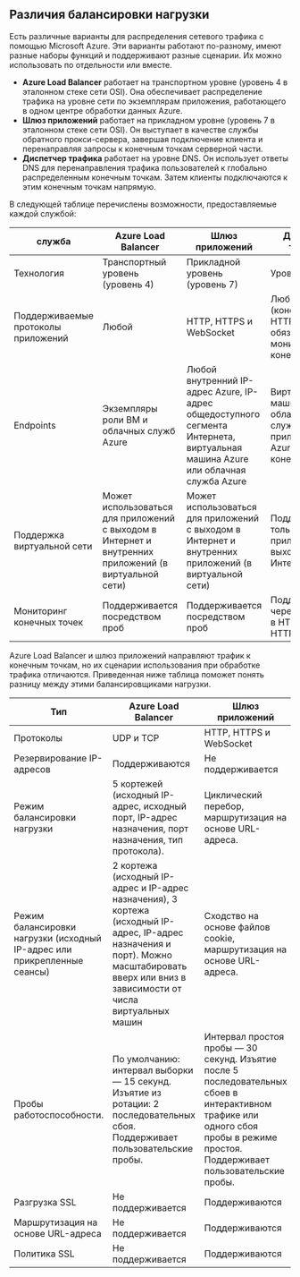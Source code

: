 ## <a name="load-balancer-differences"></a>Различия балансировки нагрузки

Есть различные варианты для распределения сетевого трафика с помощью Microsoft Azure. Эти варианты работают по-разному, имеют разные наборы функций и поддерживают разные сценарии. Их можно использовать по отдельности или вместе.

* **Azure Load Balancer** работает на транспортном уровне (уровень 4 в эталонном стеке сети OSI). Она обеспечивает распределение трафика на уровне сети по экземплярам приложения, работающего в одном центре обработки данных Azure.
* **Шлюз приложений** работает на прикладном уровне (уровень 7 в эталонном стеке сети OSI). Он выступает в качестве службы обратного прокси-сервера, завершая подключение клиента и перенаправляя запросы к конечным точкам серверной части.
* **Диспетчер трафика** работает на уровне DNS.  Он использует ответы DNS для перенаправления трафика пользователей к глобально распределенным конечным точкам. Затем клиенты подключаются к этим конечным точкам напрямую.

В следующей таблице перечислены возможности, предоставляемые каждой службой:

| служба | Azure Load Balancer | Шлюз приложений | Диспетчер трафика |
| --- | --- | --- | --- |
| Технология |Транспортный уровень (уровень 4) |Прикладной уровень (уровень 7) |Уровень DNS |
| Поддерживаемые протоколы приложений |Любой |HTTP, HTTPS и WebSocket |Любой (конечная точка HTTP обязательна для мониторинга конечных точек) |
| Endpoints |Экземпляры роли ВМ и облачных служб Azure |Любой внутренний IP-адрес Azure, IP-адрес общедоступного сегмента Интернета, виртуальная машина Azure или облачная служба Azure |Виртуальные машины Azure, облачные службы, веб-приложения Azure и внешние конечные точки |
| Поддержка виртуальной сети |Может использоваться для приложений с выходом в Интернет и внутренних приложений (в виртуальной сети) |Может использоваться для приложений с выходом в Интернет и внутренних приложений (в виртуальной сети) |Поддерживает только приложения с выходом в Интернет |
| Мониторинг конечных точек |Поддерживается посредством проб |Поддерживается посредством проб |Поддерживается через метод GET в HTTP или HTTPS |

Azure Load Balancer и шлюз приложений направляют трафик к конечным точкам, но их сценарии использования при обработке трафика отличаются. Приведенная ниже таблица поможет понять разницу между этими балансировщиками нагрузки.

| Тип | Azure Load Balancer | Шлюз приложений |
| --- | --- | --- |
| Протоколы |UDP и TCP |HTTP, HTTPS и WebSocket |
| Резервирование IP-адресов |Поддерживаются |Не поддерживается |
| Режим балансировки нагрузки |5 кортежей (исходный IP-адрес, исходный порт, IP-адрес назначения, порт назначения, тип протокола). |Циклический перебор,<br>маршрутизация на основе URL-адреса. |
| Режим балансировки нагрузки (исходный IP-адрес или прикрепленные сеансы) |2 кортежа (исходный IP-адрес и IP-адрес назначения), 3 кортежа (исходный IP-адрес, IP-адрес назначения и порт). Можно масштабировать вверх или вниз в зависимости от числа виртуальных машин |Сходство на основе файлов cookie,<br>маршрутизация на основе URL-адреса. |
| Пробы работоспособности. |По умолчанию: интервал выборки — 15 секунд. Изъятие из ротации: 2 последовательных сбоя. Поддерживает пользовательские пробы. |Интервал простоя пробы — 30 секунд. Изъятие после 5 последовательных сбоев в интерактивном трафике или одного сбоя пробы в режиме простоя. Поддерживает пользовательские пробы. |
| Разгрузка SSL |Не поддерживается |Поддерживаются |
| Маршрутизация на основе URL-адреса | Не поддерживается | Поддерживаются|
| Политика SSL | Не поддерживается | Поддерживаются|

